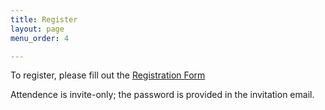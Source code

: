 ```yaml
---
title: Register
layout: page
menu_order: 4

---
```


<div class="panel panel-default">
  <div class="panel-body">
    
<p>To register, please fill out the <a href="https://docs.google.com/forms/d/e/1FAIpQLSeSqF8K1UWoS5mjXK5R98G2Rhfb5m1iLqBebBbPb7VFN7DBLw/formResponse">Registration Form</a></p>


<p>Attendence is invite-only; the password is provided in the invitation email.</p>




  </div>
</div>
